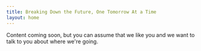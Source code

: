 ```yaml
---
title: Breaking Down the Future, One Tomorrow At a Time
layout: home
---
```

Content coming soon, but you can assume that we like you and we want to talk to you about where we're going.
